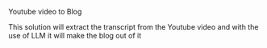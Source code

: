 Youtube video to Blog

This solution will extract the transcript from the Youtube video and with the use of LLM it will make the blog out of it
